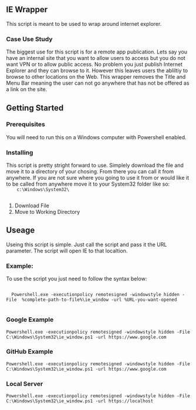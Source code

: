 
<h2>IE Wrapper</h2>
<p>
  This script is meant to be used to wrap around internet explorer.
</p>
<h3>Case Use Study</h3>
<p>The biggest use for this script is for a remote app publication.  Lets say you have an internal site that you want to allow users to access but you do not want VPN or to allow public access. No problem you just publish Internet Explorer and they can browse to it.  However this leaves users the abliltiy to browse to other locations on the Web.  This wrapper removes the Title and Menu Bar meaning the user can not go anywhere that has not be offered as a link on the site.  </p>
<h2>Getting Started</h2>
<h3>Prerequisites</h3>
You will need to run this on a Windows computer with Powershell enabled. 
<h3>Installing</h3>
<p>
  This script is pretty stright forward to use.  Simplely download the file and move it to a directory of your chosing.  From there you can call it from anywhere.  If you are not sure where you going to use it from or would like it to be called from anywhere move it to your System32 folder like so:
  <code>
    c:\Windows\System32\
  </code>
  <ol>
    <li>Download File</li>
    <li>Move to Working Directory</li>
  </ol>
</p>
<h2>Useage</h2>
<p> Useing this script is simple.  Just call the script and pass it the URL parameter.  The script will open IE to that localtion.</p>
<h3>Example:</h3>
<p>To use the script you just need to follow the syntax below:</p>
<code>
  Powershell.exe -executionpolicy remotesigned -windowstyle hidden -File  %complete-path-to-file%\ie_window -url %URL-you-want-opened
  </code>
  <h3>Google Example</h3>
  <code>Powershell.exe -executionpolicy remotesigned -windowstyle hidden -File  C:\Windows\System32\ie_window.ps1 -url https://www.google.com</code>
  <h3>GitHub Example</h3>
  <code>Powershell.exe -executionpolicy remotesigned -windowstyle hidden -File  C:\Windows\System32\ie_window.ps1 -url https://www.google.com</code>
  <h3>Local Server</h3>
  <code>Powershell.exe -executionpolicy remotesigned -windowstyle hidden -File  C:\Windows\System32\ie_window.ps1 -url https://localhost</code>

